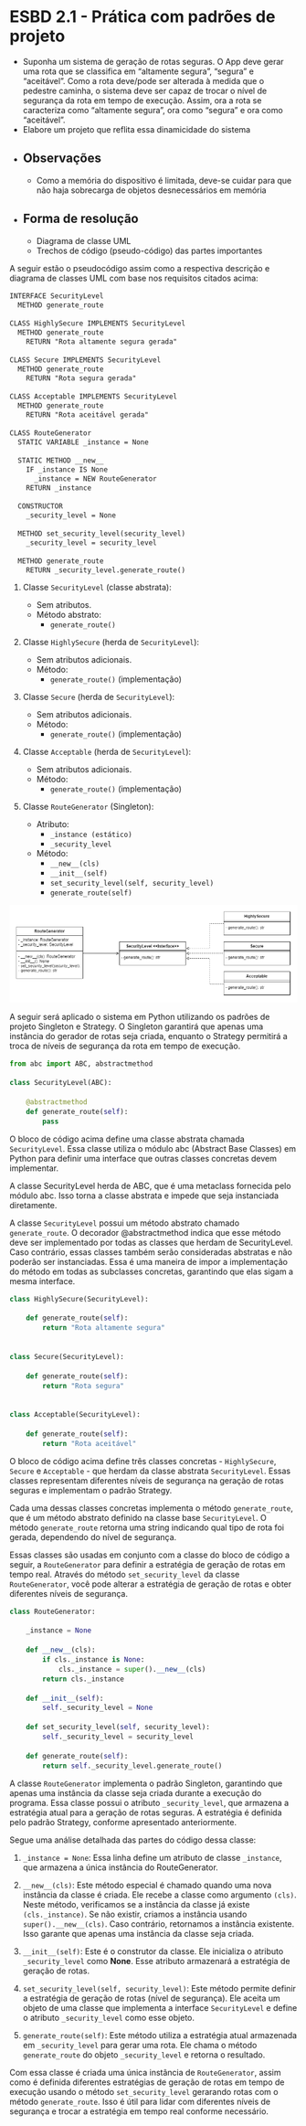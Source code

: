 # ESBD 2.1 - Prática com padrões de projeto

- Suponha um sistema de geração de rotas seguras. O App deve gerar uma rota que se classifica em “altamente segura”, “segura” e “aceitável”. Como a rota deve/pode ser alterada à medida que o pedestre caminha, o sistema deve ser capaz de trocar o nível de segurança da rota em tempo de execução. Assim, ora a rota se caracteriza como “altamente segura”, ora como “segura” e ora como “aceitável”.
- Elabore um projeto que reflita essa dinamicidade do sistema
- ## Observações
    - Como a memória do dispositivo é limitada, deve-se cuidar para que não haja sobrecarga de objetos desnecessários em memória
- ## Forma de resolução
    - Diagrama de classe UML
    - Trechos de código (pseudo-código) das partes importantes

A seguir estão o pseudocódigo assim como a respectiva descrição e diagrama de classes UML com base nos requisitos citados acima:

```
INTERFACE SecurityLevel
  METHOD generate_route

CLASS HighlySecure IMPLEMENTS SecurityLevel
  METHOD generate_route
    RETURN "Rota altamente segura gerada"

CLASS Secure IMPLEMENTS SecurityLevel
  METHOD generate_route
    RETURN "Rota segura gerada"

CLASS Acceptable IMPLEMENTS SecurityLevel
  METHOD generate_route
    RETURN "Rota aceitável gerada"

CLASS RouteGenerator
  STATIC VARIABLE _instance = None

  STATIC METHOD __new__
    IF _instance IS None
      _instance = NEW RouteGenerator
    RETURN _instance

  CONSTRUCTOR
    _security_level = None

  METHOD set_security_level(security_level)
    _security_level = security_level

  METHOD generate_route
    RETURN _security_level.generate_route()
```

1. Classe `SecurityLevel` (classe abstrata):
    * Sem atributos.
    * Método abstrato: 
        * `generate_route()`

2. Classe `HighlySecure` (herda de `SecurityLevel`):
    * Sem atributos adicionais.
    * Método: 
        * `generate_route()` (implementação)

3. Classe `Secure` (herda de `SecurityLevel`):
    * Sem atributos adicionais.
    * Método: 
        * `generate_route()` (implementação)

4. Classe `Acceptable` (herda de `SecurityLevel`):
    * Sem atributos adicionais.
    * Método: 
        * `generate_route()` (implementação)

5. Classe `RouteGenerator` (Singleton):
    * Atributo: 
        * `_instance (estático)`
        * `_security_level`
    * Método:
        * `__new__(cls)`
        * `__init__(self)`
        * `set_security_level(self, security_level)`
        * `generate_route(self)`

![Alt text](diagrama-de-classes.png)

A seguir será aplicado o sistema em Python utilizando os padrões de projeto Singleton e Strategy. O Singleton garantirá que apenas uma instância do gerador de rotas seja criada, enquanto o Strategy permitirá a troca de níveis de segurança da rota em tempo de execução.

``` python
from abc import ABC, abstractmethod

class SecurityLevel(ABC):

    @abstractmethod
    def generate_route(self):
        pass
```

O bloco de código acima define uma classe abstrata chamada `SecurityLevel`. Essa classe utiliza o módulo abc (Abstract Base Classes) em Python para definir uma interface que outras classes concretas devem implementar.

A classe SecurityLevel herda de ABC, que é uma metaclass fornecida pelo módulo abc. Isso torna a classe abstrata e impede que seja instanciada diretamente.

A classe `SecurityLevel` possui um método abstrato chamado `generate_route`. O decorador @abstractmethod indica que esse método deve ser implementado por todas as classes que herdam de SecurityLevel. Caso contrário, essas classes também serão consideradas abstratas e não poderão ser instanciadas. Essa é uma maneira de impor a implementação do método em todas as subclasses concretas, garantindo que elas sigam a mesma interface.

```python
class HighlySecure(SecurityLevel):

    def generate_route(self):
        return "Rota altamente segura"


class Secure(SecurityLevel):

    def generate_route(self):
        return "Rota segura"


class Acceptable(SecurityLevel):

    def generate_route(self):
        return "Rota aceitável"
```

O bloco de código acima define três classes concretas - `HighlySecure`, `Secure` e `Acceptable` - que herdam da classe abstrata `SecurityLevel`. Essas classes representam diferentes níveis de segurança na geração de rotas seguras e implementam o padrão Strategy.

Cada uma dessas classes concretas implementa o método `generate_route`, que é um método abstrato definido na classe base `SecurityLevel`. O método `generate_route` retorna uma string indicando qual tipo de rota foi gerada, dependendo do nível de segurança.

Essas classes são usadas em conjunto com a classe do bloco de código a seguir, a `RouteGenerator` para definir a estratégia de geração de rotas em tempo real. Através do método `set_security_level` da classe `RouteGenerator`, você pode alterar a estratégia de geração de rotas e obter diferentes níveis de segurança.

```python
class RouteGenerator:

    _instance = None

    def __new__(cls):
        if cls._instance is None:
            cls._instance = super().__new__(cls)
        return cls._instance

    def __init__(self):
        self._security_level = None

    def set_security_level(self, security_level):
        self._security_level = security_level

    def generate_route(self):
        return self._security_level.generate_route()
```

A classe `RouteGenerator` implementa o padrão Singleton, garantindo que apenas uma instância da classe seja criada durante a execução do programa. Essa classe possui o atributo `_security_level`, que armazena a estratégia atual para a geração de rotas seguras. A estratégia é definida pelo padrão Strategy, conforme apresentado anteriormente.

Segue uma análise detalhada das partes do código dessa classe:

1. `_instance = None`: Essa linha define um atributo de classe `_instance`, que armazena a única instância do RouteGenerator.

2. `__new__(cls)`: Este método especial é chamado quando uma nova instância da classe é criada. Ele recebe a classe como argumento `(cls)`. Neste método, verificamos se a instância da classe já existe `(cls._instance)`. Se não existir, criamos a instância usando `super().__new__(cls)`. Caso contrário, retornamos a instância existente. Isso garante que apenas uma instância da classe seja criada.

3. `__init__(self)`: Este é o construtor da classe. Ele inicializa o atributo `_security_level` como **None**. Esse atributo armazenará a estratégia de geração de rotas.

4. `set_security_level(self, security_level)`: Este método permite definir a estratégia de geração de rotas (nível de segurança). Ele aceita um objeto de uma classe que implementa a interface `SecurityLevel` e define o atributo `_security_level` como esse objeto.

5. `generate_route(self)`: Este método utiliza a estratégia atual armazenada em `_security_level` para gerar uma rota. Ele chama o método `generate_route` do objeto `_security_level` e retorna o resultado.

Com essa classe é criada uma única instância de `RouteGenerator`, assim como é definida diferentes estratégias de geração de rotas em tempo de execução usando o método `set_security_level` gerarando rotas com o método `generate_route`. Isso é útil para lidar com diferentes níveis de segurança e trocar a estratégia em tempo real conforme necessário.



